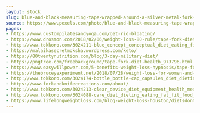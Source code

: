 ```yaml
---
layout: stock
slug: blue-and-black-measuring-tape-wrapped-around-a-silver-metal-fork-53416
source: https://www.pexels.com/photo/blue-and-black-measuring-tape-wrapped-around-a-silver-metal-fork-53416/
pages:
- https://www.custompilatesandyoga.com/get-rid-bloating/
- https://www.drosmon.com/2018/02/06/weight-loss-80-rule/tape-fork-diet-health-53416/
- http://www.tokkoro.com/3024211-blue_concept_conceptual_diet_eating_fitness_fork_health_isolated_lifestyle_loss_lunch_measure_number_one_tape_tape-measure.html
- https://malaikasecretmoksha.wordpress.com/keto/
- https://80twentynutrition.com/blog/3-day-military-diet/
- https://pngtree.com/freebackground/tape-fork-diet-health_973796.html
- https://www.easywillpower.com/5-benefits-weight-loss-hypnosis/tape-fork-diet-health-534161/
- https://thebruceyexperiment.net/2018/07/28/weight-loss-for-women-and-men/
- http://www.tokkoro.com/3024174-bottle_bottle-cap_capsules_diet_dieting_fitness_healthy_measure_measuring-tape_medicine_nutrition_pills_tablets_tape-measure.html
- https://www.forkandknifecreations.com/about/
- http://www.tokkoro.com/3024213-clear_device_diet_equipment_health_measure_measuring-tape_scale_tape-measure_weighing-scale_weight.html
- http://www.tokkoro.com/3024088-care_diet_dieting_eating_fat_fit_food_health_healthy_lifestyle_loss_measure_measurement_nutrition_tape_tomato_weight.html
- https://www.lifelongweightloss.com/blog-weight-loss-houston/dietsdontwork
---
```

